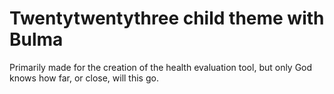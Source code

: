 # Twentytwentythree child theme with Bulma

Primarily made for the creation of the health evaluation tool, but only God knows how far, or close, will this go.


